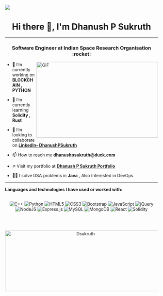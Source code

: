![](https://komarev.com/ghpvc/?username=dsukruth)
<br>

<h1 align="center">Hi there 👋, I'm Dhanush P Sukruth </h1>
<hr>
<h3 align="center">Software Engineer at Indian Space Research Organisation :rocket:	 </h3>
<img align="right" alt="GIF" src="https://miro.medium.com/max/875/1*Urc28sbnORGOW5oyohQ06g.gif" width="400px" height="250" />
</a>


- 🔭 I’m currently working on **BLOCKCHAIN , PYTHON**

- 🌱 I’m currently learning **Solidity , Rust**

- 👯 I’m looking to collaborate on **[LinkedIn- DhanushPSukruth](https://www.linkedin.com/in/dhanush-p-sukruth-76821a157/)**

- 📫 How to reach me **dhanushpsukruth@duck.com**

- ↗ Visit my portfolio at **[Dhanush P Sukruth Portfolio](https://dhanushpsukruth.me)**

- 👨‍💻 I solve DSA problems in **Java** , Also Interested in DevOps



<hr>

**Languages and technologies I have used or worked with:** 
<br>
<br>
<p align="center">
<img alt="C++" src="https://img.shields.io/badge/c++%20-%2300599C.svg?&style=for-the-badge&logo=c%2B%2B&ogoColor=white"/>
<img alt="Python" src="https://img.shields.io/badge/python%20-%2314354C.svg?&style=for-the-badge&logo=python&logoColor=white"/>
<img alt="HTML5" src="https://img.shields.io/badge/html5%20-%23E34F26.svg?&style=for-the-badge&logo=html5&logoColor=white"/>
<img alt="CSS3" src="https://img.shields.io/badge/css3%20-%231572B6.svg?&style=for-the-badge&logo=css3&logoColor=white"/>
<img alt="Bootstrap" src="https://img.shields.io/badge/bootstrap%20-%23563D7C.svg?&style=for-the-badge&logo=bootstrap&logoColor=white"/>
<img alt="JavaScript" src="https://img.shields.io/badge/javascript%20-%23323330.svg?&style=for-the-badge&logo=javascript&logoColor=%23F7DF1E"/>
<img alt="jQuery" src="https://img.shields.io/badge/jquery%20-%230769AD.svg?&style=for-the-badge&logo=jquery&logoColor=white"/>
<img alt="NodeJS" src="https://img.shields.io/badge/node.js%20-%2343853D.svg?&style=for-the-badge&logo=node.js&logoColor=white"/>
<img alt="Express.js" src="https://img.shields.io/badge/express.js%20-%23404d59.svg?&style=for-the-badge"/>
<img alt="MySQL" src="https://img.shields.io/badge/mysql-%2300f.svg?&style=for-the-badge&logo=mysql&logoColor=white"/>
<img alt="MongoDB" src ="https://img.shields.io/badge/MongoDB-%234ea94b.svg?&style=for-the-badge&logo=mongodb&logoColor=white"/>
<img alt="React" src="https://img.shields.io/badge/react%20-%2320232a.svg?&style=for-the-badge&logo=react&logoColor=%2361DAFB"/>
<img alt="Solidity" src="https://img.shields.io/badge/Solidity-e6e6e6?style=for-the-badge&logo=solidity&logoColor=black"/>
</p>


<br>
<br>
<p align="center"><img align="center" src="https://github-readme-stats.vercel.app/api?username=dsukruth&theme=dark&show_icons=true&count_private=true&layout=compact"  height="200" width="515" alt="Dsukruth" /></p>
